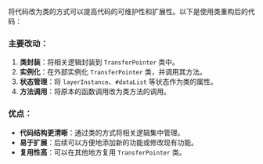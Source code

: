 将代码改为类的方式可以提高代码的可维护性和扩展性。以下是使用类重构后的代码：

### 主要改动：
1. **类封装**：将相关逻辑封装到 `TransferPointer` 类中。
2. **实例化**：在外部实例化 `TransferPointer` 类，并调用其方法。
3. **状态管理**：将 `layerInstance`、`#dataList` 等状态作为类的属性。
4. **方法调用**：将原本的函数调用改为类方法的调用。

### 优点：
- **代码结构更清晰**：通过类的方式将相关逻辑集中管理。
- **易于扩展**：后续可以方便地添加新的功能或修改现有功能。
- **复用性高**：可以在其他地方复用 `TransferPointer` 类。